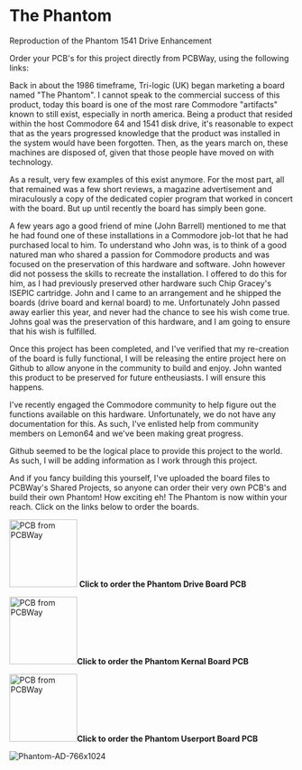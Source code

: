 # The Phantom
Reproduction of the Phantom 1541 Drive Enhancement

Order your PCB's for this project directly from PCBWay, using the following links:

Back in about the 1986 timeframe, Tri-logic (UK) began marketing a board named "The Phantom".  I cannot speak to the commercial success of this product, today this board is one of the most rare Commodore "artifacts" known to still exist, especially in north america.  Being a product that resided within the host Commodore 64 and 1541 disk drive, it's reasonable to expect that as the years progressed knowledge that the product was installed in the system would have been forgotten.  Then, as the years march on, these machines are disposed of, given that those people have moved on with technology.

As a result, very few examples of this exist anymore.  For the most part, all that remained was a few short reviews, a magazine advertisement and miraculously a copy of the dedicated copier program that worked in concert with the board.  But up until recently the board has simply been gone.

A few years ago a good friend of mine (John Barrell) mentioned to me that he had found one of these installations in a Commodore job-lot that he had purchased local to him.  To understand who John was, is to think of a good natured man who shared a passion for Commodore products and was focused on the preservation of this hardware and software.  John however did not possess the skills to recreate the installation.  I offered to do this for him, as I had previously preserved other hardware such Chip Gracey's ISEPIC cartridge.  John and I came to an arrangement and he shipped the boards (drive board and kernal board) to me.  Unfortunately John passed away earlier this year, and never had the chance to see his wish come true.  Johns goal was the preservation of this hardware, and I am going to ensure that his wish is fulfilled.

Once this project has been completed, and I've verified that my re-creation of the board is fully functional, I will be releasing the entire project here on Github to allow anyone in the community to build and enjoy.  John wanted this product to be preserved for future entheusiasts.  I will ensure this happens.

I've recently engaged the Commodore community to help figure out the functions available on this hardware.  Unfortunately, we do not have any documentation for this.  As such, I've enlisted help from community members on Lemon64 and we've been making great progress.  

Github seemed to be the logical place to provide this project to the world.  As such, I will be adding information as I work through this project.

And if you fancy building this yourself, I've uploaded the board files to PCBWay's Shared Projects, so anyone can order their very own PCB's and build their own Phantom!  How exciting eh!  The Phantom is now within your reach.  Click on the links below to order the boards.

<a href="https://www.pcbway.com/project/shareproject/Tri_Logic_Phantom_Main_1541_Drive_Board_4dde7b70.html"><img src="https://www.pcbway.com/project/img/images/frompcbway-1220.png" width=120 alt="PCB from PCBWay" /></a> <B>Click to order the Phantom Drive Board PCB</B>

<a href="https://www.pcbway.com/project/shareproject/Tri_Logic_Phantom_Kernal_Board_199d37ed.html"><img src="https://www.pcbway.com/project/img/images/frompcbway-1220.png" width=120  alt="PCB from PCBWay" /></a><B>Click to order the Phantom Kernal Board PCB</B>

<a href="https://www.pcbway.com/project/shareproject/Tri_Logic_Phantom_Userport_Board_2852a004.html"><img src="https://www.pcbway.com/project/img/images/frompcbway-1220.png" width=120  alt="PCB from PCBWay" /></a><B>Click to order the Phantom Userport Board PCB</B>

![Phantom-AD-766x1024](https://user-images.githubusercontent.com/37495485/119240332-1918f600-bb0c-11eb-8e8e-d9f94958d59d.jpg)
